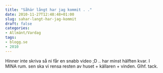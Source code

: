 ```yaml
---
title: "Såhär långt har jag kommit . ."
date: 2010-11-27T12:48:48+01:00
slug: sahar-langt-har-jag-kommit
draft: false
categories:
- Allmänt/Vardag
tags:
- blogg.se
- 2010
---
```

Hinner inte skriva så ni får en snabb video ;D .. har minst hälften kvar. I MINA rum. sen ska vi rensa resten av huset + källaren + vinden. Glhf. tack.